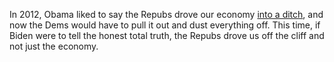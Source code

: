 In 2012, Obama liked to say the Repubs drove our economy <a href="https://www.youtube.com/watch?v=QKv-dXHhtMs">into a ditch</a>, and now the Dems would have to pull it out and dust everything off. This time, if Biden were to tell the honest total truth, the Repubs drove us off the cliff and not just the economy. 
